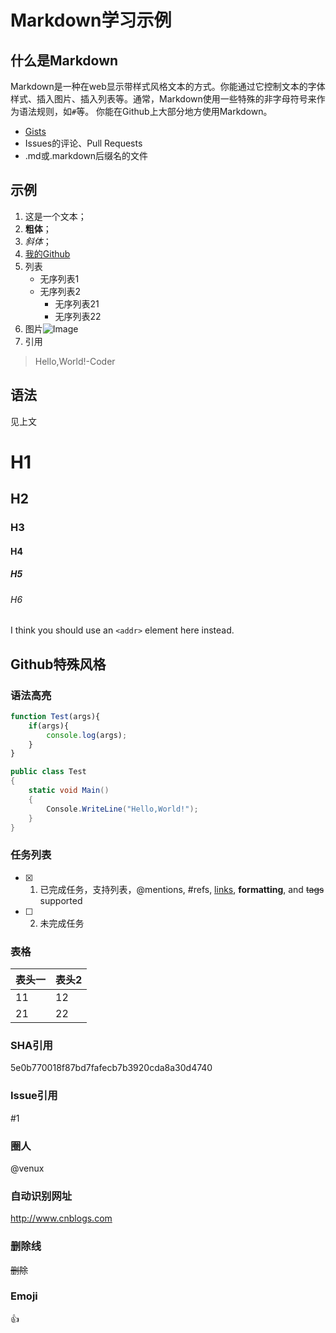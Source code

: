 # Markdown学习示例

## 什么是Markdown
Markdown是一种在web显示带样式风格文本的方式。你能通过它控制文本的字体样式、插入图片、插入列表等。通常，Markdown使用一些特殊的非字母符号来作为语法规则，如`#`等。
你能在Github上大部分地方使用Markdown。
* [Gists](https://gist.github.com/)
* Issues的评论、Pull Requests
* .md或.markdown后缀名的文件

## 示例
1. 这是一个文本；
2. **粗体**；
3. *斜体*；
4. [我的Github](https://github.com/venux)
5. 列表
	* 无序列表1
	- 无序列表2
		- 无序列表21
		- 无序列表22
6. 图片![Image](https://avatars2.githubusercontent.com/u/7089227?v=3&s=460)
7. 引用

>Hello,World!-Coder

## 语法
见上文

# H1
## H2
### H3
#### H4
##### H5
###### H6

I think you should use an
`<addr>` element here instead.

## Github特殊风格

### 语法高亮
```javascript
function Test(args){
	if(args){
		console.log(args);
	}	
}
```

```C#
public class Test
{
	static void Main()
	{
		Console.WriteLine("Hello,World!");		
	}
}
```

### 任务列表
- [x] 1. 已完成任务，支持列表，@mentions, #refs, [links](), **formatting**, and <del>tags</del> supported
- [ ] 2. 未完成任务

### 表格
表头一|表头2
-----|-----
11|12
21|22

### SHA引用
5e0b770018f87bd7fafecb7b3920cda8a30d4740
### Issue引用
#1
### 圈人
@venux
### 自动识别网址
http://www.cnblogs.com
### 删除线
~~删除~~
### Emoji
:+1:
